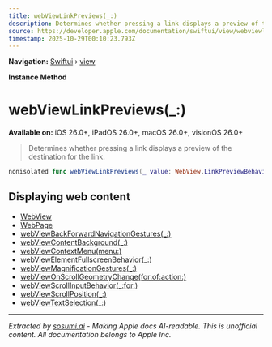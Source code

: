 ```yaml
---
title: webViewLinkPreviews(_:)
description: Determines whether pressing a link displays a preview of the destination for the link.
source: https://developer.apple.com/documentation/swiftui/view/webviewlinkpreviews(_:)
timestamp: 2025-10-29T00:10:23.793Z
---
```


**Navigation:** [Swiftui](/documentation/swiftui) › [view](/documentation/swiftui/view)

**Instance Method**

# webViewLinkPreviews(_:)

**Available on:** iOS 26.0+, iPadOS 26.0+, macOS 26.0+, visionOS 26.0+

> Determines whether pressing a link displays a preview of the destination for the link.

```swift
nonisolated func webViewLinkPreviews(_ value: WebView.LinkPreviewBehavior) -> some View
```

## Displaying web content

- [WebView](/documentation/WebKit/WebView-swift.struct)
- [WebPage](/documentation/WebKit/WebPage)
- [webViewBackForwardNavigationGestures(_:)](/documentation/swiftui/view/webviewbackforwardnavigationgestures(_:))
- [webViewContentBackground(_:)](/documentation/swiftui/view/webviewcontentbackground(_:))
- [webViewContextMenu(menu:)](/documentation/swiftui/view/webviewcontextmenu(menu:))
- [webViewElementFullscreenBehavior(_:)](/documentation/swiftui/view/webviewelementfullscreenbehavior(_:))
- [webViewMagnificationGestures(_:)](/documentation/swiftui/view/webviewmagnificationgestures(_:))
- [webViewOnScrollGeometryChange(for:of:action:)](/documentation/swiftui/view/webviewonscrollgeometrychange(for:of:action:))
- [webViewScrollInputBehavior(_:for:)](/documentation/swiftui/view/webviewscrollinputbehavior(_:for:))
- [webViewScrollPosition(_:)](/documentation/swiftui/view/webviewscrollposition(_:))
- [webViewTextSelection(_:)](/documentation/swiftui/view/webviewtextselection(_:))

---

*Extracted by [sosumi.ai](https://sosumi.ai) - Making Apple docs AI-readable.*
*This is unofficial content. All documentation belongs to Apple Inc.*
